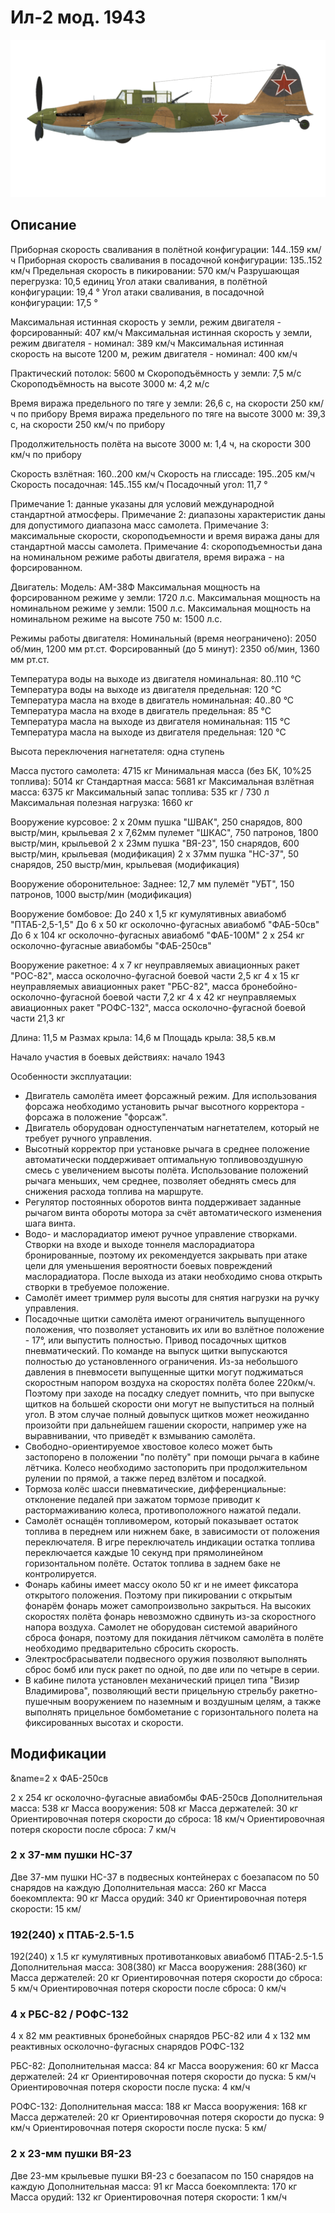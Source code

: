# Ил-2 мод. 1943

![il2m43](../images/il2m43.png)

## Описание

Приборная скорость сваливания в полётной конфигурации: 144..159 км/ч
Приборная скорость сваливания в посадочной конфигурации: 135..152 км/ч
Предельная скорость в пикировании: 570 км/ч
Разрушающая перегрузка: 10,5 единиц
Угол атаки сваливания, в полётной конфигурации: 19,4 °
Угол атаки сваливания, в посадочной конфигурации: 17,5 °

Максимальная истинная скорость у земли, режим двигателя - форсированный: 407 км/ч
Максимальная истинная скорость у земли, режим двигателя - номинал: 389 км/ч
Максимальная истинная скорость на высоте 1200 м, режим двигателя - номинал: 400 км/ч

Практический потолок: 5600 м
Скороподъёмность у земли: 7,5 м/с
Скороподъёмность на высоте 3000 м: 4,2 м/с

Время виража предельного по тяге у земли: 26,6 с, на скорости 250 км/ч по прибору
Время виража предельного по тяге на высоте 3000 м: 39,3 с, на скорости 250 км/ч по прибору

Продолжительность полёта на высоте 3000 м: 1,4 ч, на скорости 300 км/ч по прибору

Скорость взлётная: 160..200 км/ч
Скорость на глиссаде: 195..205 км/ч
Скорость посадочная: 145..155 км/ч
Посадочный угол: 11,7 °

Примечание 1: данные указаны для условий международной стандартной атмосферы.
Примечание 2: диапазоны характеристик даны для допустимого диапазона масс самолета.
Примечание 3: максимальные скорости, скороподъемности и время виража даны для стандартной массы самолета.
Примечание 4: скороподъемностьи дана на номинальном режиме работы двигателя, время виража - на форсированном.

Двигатель:
Модель: АМ-38Ф
Максимальная мощность на форсированном режиме у земли: 1720 л.с.
Максимальная мощность на номинальном режиме у земли: 1500 л.с.
Максимальная мощность на номинальном режиме на высоте 750 м: 1500 л.с.

Режимы работы двигателя:
Номинальный (время неограничено): 2050 об/мин, 1200 мм рт.ст.
Форсированный (до 5 минут): 2350 об/мин, 1360 мм рт.ст.

Температура воды на выходе из двигателя номинальная: 80..110 °С
Температура воды на выходе из двигателя предельная: 120 °С
Температура масла на входе в двигатель номинальная: 40..80 °С
Температура масла на входе в двигатель предельная: 85 °С
Температура масла на выходе из двигателя номинальная: 115 °С
Температура масла на выходе из двигателя предельная: 120 °С

Высота переключения нагнетателя: одна ступень 

Масса пустого самолета: 4715 кг
Минимальная масса (без БК, 10%25 топлива): 5014 кг
Стандартная масса: 5681 кг
Максимальная взлётная масса: 6375 кг
Максимальный запас топлива: 535 кг / 730 л
Максимальная полезная нагрузка: 1660 кг

Вооружение курсовое:
2 x 20мм пушка "ШВАК", 250 снарядов, 800 выстр/мин, крыльевая
2 x 7,62мм пулемет "ШКАС", 750 патронов, 1800 выстр/мин, крыльевой
2 x 23мм пушка "ВЯ-23", 150 снарядов, 600 выстр/мин, крыльевая (модификация)
2 x 37мм пушка "НС-37", 50 снарядов, 250 выстр/мин, крыльевая (модификация)

Вооружение оборонительное:
Заднее: 12,7 мм пулемёт "УБТ", 150 патронов, 1000 выстр/мин (модификация)

Вооружение бомбовое:
До 240 x 1,5 кг кумулятивных авиабомб "ПТАБ-2,5-1,5"
До 6 x 50 кг осколочно-фугасных авиабомб "ФАБ-50св"
До 6 x 104 кг осколочно-фугасных авиабомб "ФАБ-100М"
2 x 254 кг осколочно-фугасные авиабомбы "ФАБ-250св"

Вооружение ракетное:
4 x 7 кг неуправляемых авиационных ракет "РОС-82", масса осколочно-фугасной боевой части 2,5 кг
4 x 15 кг неуправляемых авиационных ракет "РБС-82", масса бронебойно-осколочно-фугасной боевой части 7,2 кг
4 x 42 кг неуправляемых авиационных ракет "РОФС-132", масса осколочно-фугасной боевой части 21,3 кг

Длина: 11,5 м
Размах крыла: 14,6 м
Площадь крыла: 38,5 кв.м

Начало участия в боевых действиях: начало 1943

Особенности эксплуатации:
- Двигатель самолёта имеет форсажный режим. Для использования форсажа необходимо установить рычаг высотного корректора - форсажа в положение "форсаж".
- Двигатель оборудован одноступенчатым нагнетателем, который не требует ручного управления.
- Высотный корректор при установке рычага в среднее положение автоматически поддерживает оптимальную топливовоздушную смесь с увеличением высоты полёта. Использование положений рычага меньших, чем среднее, позволяет обеднять смесь для снижения расхода топлива на маршруте.
- Регулятор постоянных оборотов винта поддерживает заданные рычагом винта обороты мотора за счёт автоматического изменения шага винта.
- Водо- и маслорадиатор имеют ручное управление створками. Створки на входе и выходе тоннеля маслорадиатора бронированные, поэтому их рекомендуется закрывать при атаке цели для уменьшения вероятности боевых повреждений маслорадиатора. После выхода из атаки необходимо снова открыть створки в требуемое положение.
- Самолёт имеет триммер руля высоты для снятия нагрузки на ручку управления.
- Посадочные щитки самолёта имеют ограничитель выпущенного положения, что позволяет установить их или во взлётное положение - 17°, или выпустить полностью. Привод посадочных щитков пневматический. По команде на выпуск щитки выпускаются полностью до установленного ограничения. Из-за небольшого давления в пневмосети выпущенные щитки могут поджиматься скоростным напором воздуха на скоростях полёта более 220км/ч. Поэтому при заходе на посадку следует помнить, что при выпуске щитков на большей скорости они могут не выпуститься на полный угол. В этом случае полный довыпуск щитков может неожиданно произойти при дальнейшем гашении скорости, например уже на выравнивании, что приведёт к взмыванию самолёта.
- Свободно-ориентируемое хвостовое колесо может быть застопорено в положении "по полёту" при помощи рычага в кабине лётчика. Колесо необходимо застопорить при продолжительном рулении по прямой, а также перед взлётом и посадкой.
- Тормоза колёс шасси пневматические, дифференциальные: отклонение педалей при зажатом тормозе приводит к растормаживанию колеса, противоположного нажатой педали.
- Самолёт оснащён топливомером, который показывает остаток топлива в переднем или нижнем баке, в зависимости от положения переключателя. В игре переключатель индикации остатка топлива переключается каждые 10 секунд при прямолинейном горизонтальном полёте. Остаток топлива в заднем баке не контролируется.
- Фонарь кабины имеет массу около 50 кг и не имеет фиксатора открытого положения. Поэтому при пикировании с открытым фонарём фонарь может самопроизвольно закрыться. На высоких скоростях полёта фонарь невозможно сдвинуть из-за скоростного напора воздуха. Самолет не оборудован системой аварийного сброса фонаря, поэтому для покидания лётчиком самолёта в полёте необходимо предварительно сбросить скорость.
- Электросбрасыватели подвесного оружия позволяют выполнять сброс бомб или пуск ракет по одной, по две или по четыре в серии.
- В кабине пилота установлен механический прицел типа "Визир Владимирова", позволяющий вести прицельную стрельбу ракетно-пушечным вооружением по наземным и воздушным целям, а также выполнять прицельное бомбометание с горизонтального полета на фиксированных высотах и скорости.

## Модификации
&name=2 x ФАБ-250св

2 x 254 кг осколочно-фугасные авиабомбы ФАБ-250св
Дополнительная масса: 538 кг
Масса вооружения: 508 кг
Масса держателей: 30 кг
Ориентировочная потеря скорости до сброса: 18 км/ч
Ориентировочная потеря скорости после сброса: 7 км/ч
### 2 x 37-мм пушки НС-37

Две 37-мм пушки НС-37 в подвесных контейнерах с боезапасом по 50 снарядов на каждую
Дополнительная масса: 260 кг
Масса боекомплекта: 90 кг
Масса орудий: 340 кг
Ориентировочная потеря скорости: 15 км/
### 192(240) x ПТАБ-2.5-1.5

192(240) x 1.5 кг кумулятивных противотанковых авиабомб ПТАБ-2.5-1.5
Дополнительная масса: 308(380) кг
Масса вооружения: 288(360) кг
Масса держателей: 20 кг
Ориентировочная потеря скорости до сброса: 5 км/ч
Ориентировочная потеря скорости после сброса: 0 км/ч
### 4 x РБС-82 / РОФС-132

4 x 82 мм реактивных бронебойных снарядов РБС-82 или 4 x 132 мм реактивных осколочно-фугасных снарядов РОФС-132

РБС-82:
Дополнительная масса: 84 кг
Масса вооружения: 60 кг
Масса держателей: 24 кг
Ориентировочная потеря скорости до пуска: 5 км/ч
Ориентировочная потеря скорости после пуска: 4 км/ч

РОФС-132:
Дополнительная масса: 188 кг
Масса вооружения: 168 кг
Масса держателей: 20 кг
Ориентировочная потеря скорости до пуска: 9 км/ч
Ориентировочная потеря скорости после пуска: 5 км/
### 2 x 23-мм пушки ВЯ-23

Две 23-мм крыльевые пушки ВЯ-23 с боезапасом по 150 снарядов на каждую
Дополнительная масса: 91 кг
Масса боекомплекта: 170 кг
Масса орудий: 132 кг
Ориентировочная потеря скорости: 1 км/ч